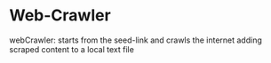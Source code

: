 # Web-Crawler
 webCrawler: starts from the seed-link and crawls the internet adding scraped content to a local text file
